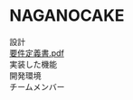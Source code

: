 # NAGANOCAKE
設計  
[要件定義書.pdf](https://github.com/webcamp-nisaisa/webcamp-naganocake/files/7592692/default.pdf)  
実装した機能  
開発環境  
チームメンバー  

